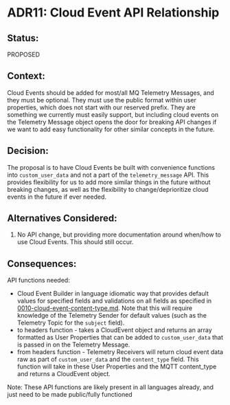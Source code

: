 # ADR11: Cloud Event API Relationship

## Status: 

PROPOSED

## Context: 

Cloud Events should be added for most/all MQ Telemetry Messages, and they must be optional. They must use the public format within user properties, which does not start with our reserved prefix. They are something we currently must easily support, but including cloud events on the Telemetry Message object opens the door for breaking API changes if we want to add easy functionality for other similar concepts in the future.

## Decision: 

The proposal is to have Cloud Events be built with convenience functions into `custom_user_data` and not a part of the `telemetry_message` API. This provides flexibility for us to add more similar things in the future without breaking changes, as well as the flexibility to change/deprioritize cloud events in the future if ever needed.



## Alternatives Considered:

1. No API change, but providing more documentation around when/how to use Cloud Events. This should still occur.

## Consequences:
API functions needed:
- Cloud Event Builder in language idiomatic way that provides default values for specified fields and validations on all fields as specified in [0010-cloud-event-content-type.md](./0010-cloud-event-content-type.md). Note that this will require knowledge of the Telemetry Sender for default values (such as the Telemetry Topic for the `subject` field).
- to headers function - takes a CloudEvent object and returns an array formatted as User Properties  that can be added to `custom_user_data` that is passed in on the Telemetry Message.
- from headers function - Telemetry Receivers will return cloud event data raw as part of `custom_user_data` and the `content_type` field. This function will take in these User Properties and the MQTT content_type and returns a CloudEvent object.

Note: These API functions are likely present in all languages already, and just need to be made public/fully functioned
